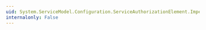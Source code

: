 ```yaml
---
uid: System.ServiceModel.Configuration.ServiceAuthorizationElement.ImpersonateCallerForAllOperations
internalonly: False
---
```

